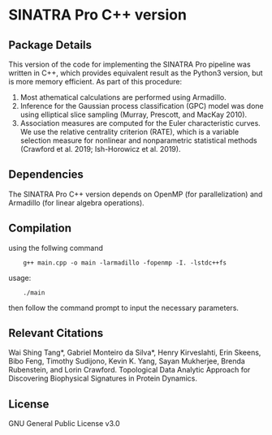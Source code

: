 # SINATRA Pro C++ version 

## Package Details

This version of the code for implementing the SINATRA Pro pipeline was written in C++, which provides equivalent result as the Python3 version, but is more memory efficient. As part of this procedure:

1. Most athematical calculations are performed using Armadillo.
2. Inference for the Gaussian process classification (GPC) model was done using elliptical slice sampling (Murray, Prescott, and MacKay 2010).
3. Association measures are computed for the Euler characteristic curves. We use the relative centrality criterion (RATE), which is a variable selection measure for nonlinear and nonparametric statistical methods (Crawford et al. 2019; Ish-Horowicz et al. 2019).

## Dependencies

The SINATRA Pro C++ version depends on OpenMP (for parallelization) and Armadillo (for linear algebra operations).

## Compilation

using the follwing command

        g++ main.cpp -o main -larmadillo -fopenmp -I. -lstdc++fs

usage:

        ./main

then follow the command prompt to input the necessary parameters.


## Relevant Citations

Wai Shing Tang*, Gabriel Monteiro da Silva*, Henry Kirveslahti, Erin Skeens, Bibo Feng, Timothy Sudijono, Kevin K. Yang, Sayan Mukherjee, Brenda Rubenstein, and Lorin Crawford. Topological Data Analytic Approach for Discovering Biophysical Signatures in Protein Dynamics.

## License

GNU General Public License v3.0


